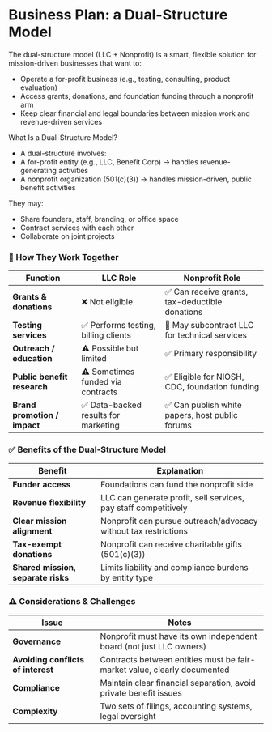 # Business Plan: a Dual-Structure Model
 The dual-structure model (LLC + Nonprofit) is a smart, flexible solution for mission-driven businesses that want to:
- Operate a for-profit business (e.g., testing, consulting, product evaluation)
- Access grants, donations, and foundation funding through a nonprofit arm
- Keep clear financial and legal boundaries between mission work and revenue-driven services

 What Is a Dual-Structure Model?
- A dual-structure involves:
- A for-profit entity (e.g., LLC, Benefit Corp) → handles revenue-generating activities
- A nonprofit organization (501(c)(3)) → handles mission-driven, public benefit activities

 They may:
- Share founders, staff, branding, or office space
- Contract services with each other
- Collaborate on joint projects
  
### 🔁 How They Work Together

| Function                        | LLC Role                                  | Nonprofit Role                                   |
|--------------------------------|--------------------------------------------|--------------------------------------------------|
| **Grants & donations**         | ❌ Not eligible                             | ✅ Can receive grants, tax-deductible donations   |
| **Testing services**           | ✅ Performs testing, billing clients        | 🔁 May subcontract LLC for technical services     |
| **Outreach / education**       | ⚠️ Possible but limited                     | ✅ Primary responsibility                         |
| **Public benefit research**    | ⚠️ Sometimes funded via contracts           | ✅ Eligible for NIOSH, CDC, foundation funding     |
| **Brand promotion / impact**   | ✅ Data-backed results for marketing        | ✅ Can publish white papers, host public forums    |

### ✅ Benefits of the Dual-Structure Model

| Benefit                              | Explanation                                                                 |
|--------------------------------------|-----------------------------------------------------------------------------|
| **Funder access**                    | Foundations can fund the nonprofit side                                     |
| **Revenue flexibility**              | LLC can generate profit, sell services, pay staff competitively             |
| **Clear mission alignment**          | Nonprofit can pursue outreach/advocacy without tax restrictions             |
| **Tax-exempt donations**             | Nonprofit can receive charitable gifts (501(c)(3))                          |
| **Shared mission, separate risks**   | Limits liability and compliance burdens by entity type                      |

### ⚠️ Considerations & Challenges

| Issue                              | Notes                                                                      |
|------------------------------------|----------------------------------------------------------------------------|
| **Governance**                     | Nonprofit must have its own independent board (not just LLC owners)        |
| **Avoiding conflicts of interest** | Contracts between entities must be fair-market value, clearly documented   |
| **Compliance**                     | Maintain clear financial separation, avoid private benefit issues          |
| **Complexity**                     | Two sets of filings, accounting systems, legal oversight                   |


